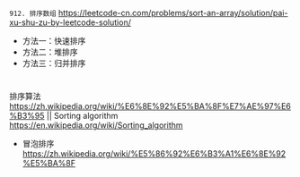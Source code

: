 
`912. 排序数组` https://leetcode-cn.com/problems/sort-an-array/solution/pai-xu-shu-zu-by-leetcode-solution/
- 方法一：快速排序
- 方法二：堆排序
- 方法三：归并排序

#

排序算法 https://zh.wikipedia.org/wiki/%E6%8E%92%E5%BA%8F%E7%AE%97%E6%B3%95 || Sorting algorithm https://en.wikipedia.org/wiki/Sorting_algorithm
- 冒泡排序 https://zh.wikipedia.org/wiki/%E5%86%92%E6%B3%A1%E6%8E%92%E5%BA%8F
